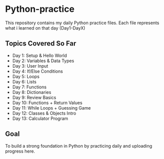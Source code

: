 # Python-practice
This repository contains my daily Python practice files.
Each file represents what i learned on that day (Day1-DayX)

## Topics Covered So Far
- Day 1: Setup & Hello World
- Day 2: Variables & Data Types
- Day 3: User Input
- Day 4: If/Else Conditions
- Day 5: Loops
- Day 6: Lists
- Day 7: Functions
- Day 8: Dictionaries
- Day 9: Review Basics
- Day 10: Functions + Return Values
- Day 11: While Loops + Guessing Game
- Day 12: Classes & Objects Intro
- Day 13: Calculator Program

## Goal
To build a strong foundation in Python by practicing daily and uploading progress here.
